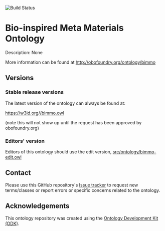 
![Build Status](https://github.com/HosseinBeygiNasrabadi/Bio-inspired-meta-materials-ontology/actions/workflows/qc.yml/badge.svg)
# Bio-inspired Meta Materials Ontology

Description: None

More information can be found at http://obofoundry.org/ontology/bimmo

## Versions

### Stable release versions

The latest version of the ontology can always be found at:

https://w3id.org//bimmo.owl

(note this will not show up until the request has been approved by obofoundry.org)

### Editors' version

Editors of this ontology should use the edit version, [src/ontology/bimmo-edit.owl](src/ontology/bimmo-edit.owl)

## Contact

Please use this GitHub repository's [Issue tracker](https://github.com/HosseinBeygiNasrabadi/Bio-inspired-meta-materials-ontology/issues) to request new terms/classes or report errors or specific concerns related to the ontology.

## Acknowledgements

This ontology repository was created using the [Ontology Development Kit (ODK)](https://github.com/INCATools/ontology-development-kit).
